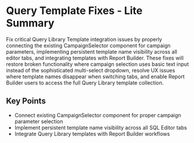 # Query Template Fixes - Lite Summary

Fix critical Query Library Template integration issues by properly connecting the existing CampaignSelector component for campaign parameters, implementing persistent template name visibility across all editor tabs, and integrating templates with Report Builder. These fixes will restore broken functionality where campaign selection uses basic text input instead of the sophisticated multi-select dropdown, resolve UX issues where template names disappear when switching tabs, and enable Report Builder users to access the full Query Library template collection.

## Key Points
- Connect existing CampaignSelector component for proper campaign parameter selection
- Implement persistent template name visibility across all SQL Editor tabs
- Integrate Query Library templates with Report Builder workflows